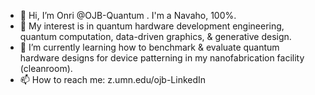- 👋 Hi, I’m Onri @OJB-Quantum . I'm a Navaho, 100%. 
- 👀 My interest is in quantum hardware development engineering, quantum computation, data-driven graphics, & generative design.
- 🌱 I’m currently learning how to benchmark & evaluate quantum hardware designs for device patterning in my nanofabrication facility (cleanroom).
- 📫 How to reach me: z.umn.edu/ojb-LinkedIn

<!---
OJB-Quantum/OJB-Quantum is a ✨ special ✨ repository because its `README.md` (this file) appears on your GitHub profile.
You can click the Preview link to take a look at your changes.
--->
